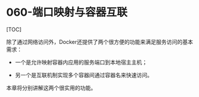 # 060-端口映射与容器互联

[TOC]

除了通过网络访问外，Docker还提供了两个很方便的功能来满足服务访问的基本需求：

- 一个是允许映射容器内应用的服务端口到本地宿主主机；

- 另一个是互联机制实现多个容器间通过容器名来快速访问。

本章将分别讲解这两个很实用的功能。

